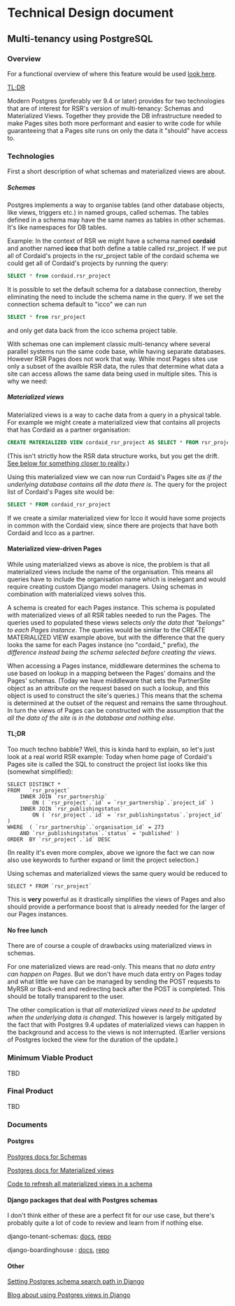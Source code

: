 
# Technical Design document

Multi-tenancy using PostgreSQL
-------------

### Overview

For a functional overview of where this feature would be used [look here](functional_design_document.md).

[TL;DR](#TLDR)

Modern Postgres (preferably ver 9.4 or later) provides for two technologies that are of interest for RSR's version of multi-tenancy: Schemas and Materialized Views. Together they provide the DB infrastructure needed to make Pages sites both more performant and easier to write code for while guaranteeing that a Pages site runs on only the data it "should" have access to.

### Technologies

First a short description of what schemas and materialized views are about.

##### Schemas

Postgres implements a way to organise tables (and other database objects, like views, triggers etc.) in named groups, called schemas. The tables defined in a schema may have the same names as tables in other schemas. It's like namespaces for DB tables.

Example: In the context of RSR we might have a schema named **cordaid** and another named **icco** that both define a table called rsr_project. If we put all of Cordaid's projects in the rsr_project table of the cordaid schema we could get all of Cordaid's projects by running the query:

```sql
SELECT * from cordaid.rsr_project
```

It is possible to set the default schema for a database connection, thereby eliminating the need to include the schema name in the query. If we set the connection schema default to "icco" we can run

```sql
SELECT * from rsr_project
```
and only get data back from the icco schema project table. 

With schemas one can implement classic multi-tenancy where several parallel systems run the same code base, while having separate databases. However RSR Pages does not work that way. While most Pages sites use only a subset of the availble RSR data, the rules that determine what data a site can access allows the same data being used in multiple sites. This is why we need:

##### Materialized views

Materialized views is a way to cache data from a query in a physical table. For example we might create a materialized view that contains all projects that has Cordaid as a partner organisation:

```sql
CREATE MATERIALIZED VIEW cordaid_rsr_project AS SELECT * FROM rsr_project WHERE partner = 273
```
(This isn't strictly how the RSR data structure works, but you get the drift. [See below for something closer to reality](#TL;DR).)

Using this materialized view we can now run Cordaid's Pages site *as if the underlying database contains all the data there is*. The query for the project list of Cordaid's Pages site would be:

```sql
SELECT * FROM cordaid_rsr_project
```

If we create a similar materialized view for Icco it would have some projects in common with the Cordaid view, since there are projects that have both Cordaid and Icco as a partner.

#### Materialized view-driven Pages

While using materialized views as above is nice, the problem is that all materialized views include the name of the organisation. This means all queries have to include the organisation name which is inelegant and would require creating custom Django model managers. Using schemas in combination with materialized views solves this.

A schema is created for each Pages instance. This schema is populated with materialized views of all RSR tables needed to run the Pages. The queries used to populated these views selects *only the data that "belongs" to each Pages instance*. The queries would be similar to the CREATE MATERIALIZED VIEW example above, but with the difference that the query looks the same for each Pages instance (no "cordaid_" prefix), *the difference instead being the schema selected before creating the views*.

When accessing a Pages instance, middleware determines the schema to use based on lookup in a mapping between the Pages' domains and the Pages' schemas. (Today we have middleware that sets the PartnerSite object as an attribute on the request based on such a lookup, and this object is used to construct the site's queries.) This means that the schema is determined at the outset of the request and remains the same throughout. In turn the views of Pages can be constructed with the assumption that the *all the data of the site is in the database and nothing else*.

#### TL;DR

Too much techno babble? Well, this is kinda hard to explain, so let's just look at a real world RSR example: Today when home page of Cordaid's Pages site is called the SQL to construct the project list looks like this (somewhat simplified):

```
SELECT DISTINCT *
FROM   `rsr_project`
    INNER JOIN `rsr_partnership`
        ON ( `rsr_project`.`id` = `rsr_partnership`.`project_id` )
    INNER JOIN `rsr_publishingstatus`
        ON ( `rsr_project`.`id` = `rsr_publishingstatus`.`project_id` )
WHERE  ( `rsr_partnership`.`organisation_id` = 273
    AND `rsr_publishingstatus`.`status` = 'published' )
ORDER  BY `rsr_project`.`id` DESC
```
(In reality it's even more complex, above we ignore the fact we can now also use keywords to further expand or limit the project selection.)

Using schemas and materialized views the same query would be reduced to

```
SELECT * FROM `rsr_project`
```
This is **very** powerful as it drastically simplifies the views of Pages and also should provide a performance boost that is already needed for the larger of our Pages instances.

#### No free lunch
There are of course a couple of drawbacks using materialized views in schemas.

For one materialized views are read-only. This means that *no data entry can happen on Pages*. But we don't have much data entry on Pages today and what little we have can be managed by sending the POST requests to MyRSR or Back-end and redirecting back after the POST is completed. This should be totally transparent to the user.

The other complication is that *all materialized views need to be updated when the underlying data is changed*. This however is largely mitigated by the fact that with Postgres 9.4 updates of materialized views can happen in the background and access to the views is not interrupted. (Earlier versions of Postgres locked the view for the duration of the update.)

### Minimum Viable Product
TBD

### Final Product
TBD

### Documents

#### Postgres

[Postgres docs for Schemas](http://www.postgresql.org/docs/9.4/interactive/ddl-schemas.html)

[Postgres docs for Materialized views](http://www.postgresql.org/docs/9.4/static/sql-creatematerializedview.html)

[Code to refresh all materialized views in a schema](https://github.com/sorokine/RefreshAllMaterializedViews)

#### Django packages that deal with Postgres schemas

I don't think either of these are a perfect fit for our use case, but there's probably quite a lot of code to review and learn from if nothing else.

django-tenant-schemas: [docs](https://django-tenant-schemas.readthedocs.org/en/latest/), [repo](https://github.com/bernardopires/django-tenant-schemas)

django-boardinghouse : [docs](https://readthedocs.org/projects/django-boardinghouse/), [repo](https://bitbucket.org/schinckel/django-boardinghouse)

#### Other 

[Setting Postgres schema search path in Django](http://blog.amvtek.com/posts/2014/Jun/13/accessing-multiple-postgres-schemas-from-django/)

[Blog about using Postgres views in Django](http://schinckel.net/2014/09/01/postgres-view-meet-django-model/)